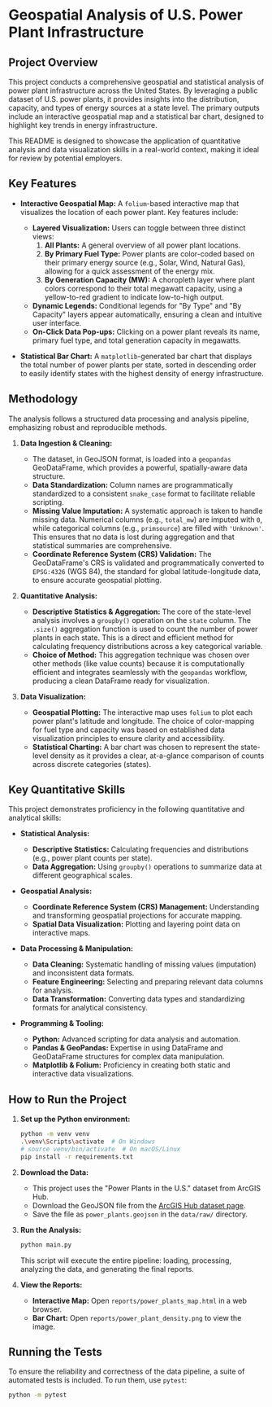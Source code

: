 # Geospatial Analysis of U.S. Power Plant Infrastructure

## Project Overview

This project conducts a comprehensive geospatial and statistical analysis of power plant infrastructure across the United States. By leveraging a public dataset of U.S. power plants, it provides insights into the distribution, capacity, and types of energy sources at a state level. The primary outputs include an interactive geospatial map and a statistical bar chart, designed to highlight key trends in energy infrastructure.

This README is designed to showcase the application of quantitative analysis and data visualization skills in a real-world context, making it ideal for review by potential employers.

## Key Features

*   **Interactive Geospatial Map:** A `folium`-based interactive map that visualizes the location of each power plant. Key features include:
    *   **Layered Visualization:** Users can toggle between three distinct views:
        1.  **All Plants:** A general overview of all power plant locations.
        2.  **By Primary Fuel Type:** Power plants are color-coded based on their primary energy source (e.g., Solar, Wind, Natural Gas), allowing for a quick assessment of the energy mix.
        3.  **By Generation Capacity (MW):** A choropleth layer where plant colors correspond to their total megawatt capacity, using a yellow-to-red gradient to indicate low-to-high output.
    *   **Dynamic Legends:** Conditional legends for "By Type" and "By Capacity" layers appear automatically, ensuring a clean and intuitive user interface.
    *   **On-Click Data Pop-ups:** Clicking on a power plant reveals its name, primary fuel type, and total generation capacity in megawatts.

*   **Statistical Bar Chart:** A `matplotlib`-generated bar chart that displays the total number of power plants per state, sorted in descending order to easily identify states with the highest density of energy infrastructure.

## Methodology

The analysis follows a structured data processing and analysis pipeline, emphasizing robust and reproducible methods.

1.  **Data Ingestion & Cleaning:**
    *   The dataset, in GeoJSON format, is loaded into a `geopandas` GeoDataFrame, which provides a powerful, spatially-aware data structure.
    *   **Data Standardization:** Column names are programmatically standardized to a consistent `snake_case` format to facilitate reliable scripting.
    *   **Missing Value Imputation:** A systematic approach is taken to handle missing data. Numerical columns (e.g., `total_mw`) are imputed with `0`, while categorical columns (e.g., `primsource`) are filled with `'Unknown'`. This ensures that no data is lost during aggregation and that statistical summaries are comprehensive.
    *   **Coordinate Reference System (CRS) Validation:** The GeoDataFrame's CRS is validated and programmatically converted to `EPSG:4326` (WGS 84), the standard for global latitude-longitude data, to ensure accurate geospatial plotting.

2.  **Quantitative Analysis:**
    *   **Descriptive Statistics & Aggregation:** The core of the state-level analysis involves a `groupby()` operation on the `state` column. The `.size()` aggregation function is used to count the number of power plants in each state. This is a direct and efficient method for calculating frequency distributions across a key categorical variable.
    *   **Choice of Method:** This aggregation technique was chosen over other methods (like value counts) because it is computationally efficient and integrates seamlessly with the `geopandas` workflow, producing a clean DataFrame ready for visualization.

3.  **Data Visualization:**
    *   **Geospatial Plotting:** The interactive map uses `folium` to plot each power plant's latitude and longitude. The choice of color-mapping for fuel type and capacity was based on established data visualization principles to ensure clarity and accessibility.
    *   **Statistical Charting:** A bar chart was chosen to represent the state-level density as it provides a clear, at-a-glance comparison of counts across discrete categories (states).

## Key Quantitative Skills

This project demonstrates proficiency in the following quantitative and analytical skills:

*   **Statistical Analysis:**
    *   **Descriptive Statistics:** Calculating frequencies and distributions (e.g., power plant counts per state).
    *   **Data Aggregation:** Using `groupby()` operations to summarize data at different geographical scales.

*   **Geospatial Analysis:**
    *   **Coordinate Reference System (CRS) Management:** Understanding and transforming geospatial projections for accurate mapping.
    *   **Spatial Data Visualization:** Plotting and layering point data on interactive maps.

*   **Data Processing & Manipulation:**
    *   **Data Cleaning:** Systematic handling of missing values (imputation) and inconsistent data formats.
    *   **Feature Engineering:** Selecting and preparing relevant data columns for analysis.
    *   **Data Transformation:** Converting data types and standardizing formats for analytical consistency.

*   **Programming & Tooling:**
    *   **Python:** Advanced scripting for data analysis and automation.
    *   **Pandas & GeoPandas:** Expertise in using DataFrame and GeoDataFrame structures for complex data manipulation.
    *   **Matplotlib & Folium:** Proficiency in creating both static and interactive data visualizations.

## How to Run the Project

1.  **Set up the Python environment:**
    ```bash
    python -m venv venv
    .\venv\Scripts\activate  # On Windows
    # source venv/bin/activate  # On macOS/Linux
    pip install -r requirements.txt
    ```

2.  **Download the Data:**
    *   This project uses the "Power Plants in the U.S." dataset from ArcGIS Hub.
    *   Download the GeoJSON file from the [ArcGIS Hub dataset page](https://hub.arcgis.com/datasets/b063316fac7345dba4bae96eaa813b2f/explore).
    *   Save the file as `power_plants.geojson` in the `data/raw/` directory.

3.  **Run the Analysis:**
    ```bash
    python main.py
    ```
    This script will execute the entire pipeline: loading, processing, analyzing the data, and generating the final reports.

4.  **View the Reports:**
    *   **Interactive Map:** Open `reports/power_plants_map.html` in a web browser.
    *   **Bar Chart:** Open `reports/power_plant_density.png` to view the image.

## Running the Tests

To ensure the reliability and correctness of the data pipeline, a suite of automated tests is included. To run them, use `pytest`:

```bash
python -m pytest
```